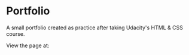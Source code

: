 # Portfolio 

A small portfolio created as practice after taking Udacity's HTML & CSS course.

View the page at: [](sthapa15.github.io/portfolio-page)

